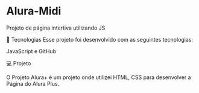 # Alura-Midi
Projeto de página intertiva utilizando JS

🚀 Tecnologias Esse projeto foi desenvolvido com as seguintes tecnologias:

JavaScript e GitHub

💻 Projeto 

O Projeto Alura+ é um projeto onde utilizei HTML, CSS para desenvolver a Página do Alura Plus.
